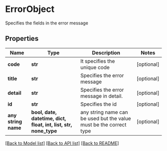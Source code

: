 # ErrorObject

Specifies the fields in the error message

## Properties
Name | Type | Description | Notes
------------ | ------------- | ------------- | -------------
**code** | **str** | It specifies the unique code | [optional] 
**title** | **str** |  Specifies the error message | [optional] 
**detail** | **str** | Specifies the error message in detail. | [optional] 
**id** | **str** | Specifies the id | [optional] 
**any string name** | **bool, date, datetime, dict, float, int, list, str, none_type** | any string name can be used but the value must be the correct type | [optional]

[[Back to Model list]](../README.md#documentation-for-models) [[Back to API list]](../README.md#documentation-for-api-endpoints) [[Back to README]](../README.md)


